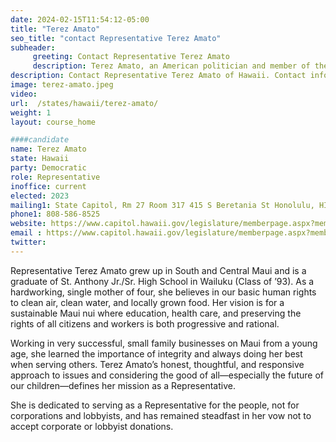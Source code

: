 ```yaml
---
date: 2024-02-15T11:54:12-05:00
title: "Terez Amato"
seo_title: "contact Representative Terez Amato"
subheader:
     greeting: Contact Representative Terez Amato
     description: Terez Amato, an American politician and member of the Democratic Party, has been serving as a member of the Hawaii House of Representatives, representing District 11, since assuming office on November 8, 2022.
description: Contact Representative Terez Amato of Hawaii. Contact information for Terez Amato includes email address, phone number, and mailing address.
image: terez-amato.jpeg
video:
url:  /states/hawaii/terez-amato/
weight: 1
layout: course_home

####candidate
name: Terez Amato
state: Hawaii
party: Democratic
role: Representative
inoffice: current
elected: 2023
mailing1: State Capitol, Rm 27 Room 317 415 S Beretania St Honolulu, HI 96813
phone1: 808-586-8525
website: https://www.capitol.hawaii.gov/legislature/memberpage.aspx?member=250&year=2024/
email : https://www.capitol.hawaii.gov/legislature/memberpage.aspx?member=250&year=2024/
twitter:
---
```


Representative Terez Amato grew up in South and Central Maui and is a graduate of St. Anthony Jr./Sr. High School in Wailuku (Class of ’93). As a hardworking, single mother of four, she believes in our basic human rights to clean air, clean water, and locally grown food. Her vision is for a sustainable Maui nui where education, health care, and preserving the rights of all citizens and workers is both progressive and rational.

Working in very successful, small family businesses on Maui from a young age, she learned the importance of integrity and always doing her best when serving others. Terez Amato’s honest, thoughtful, and responsive approach to issues and considering the good of all—especially the future of our children—defines her mission as a Representative.

She is dedicated to serving as a Representative for the people, not for corporations and lobbyists, and has remained steadfast in her vow not to accept corporate or lobbyist donations.
